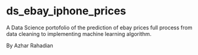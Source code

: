 # ds_ebay_iphone_prices
A Data Science portofolio of the prediction of ebay prices full process from data cleaning to implementing machine learning algorithm.

By Azhar Rahadian

